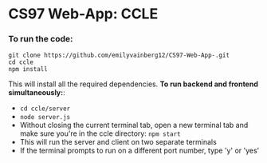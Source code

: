 # CS97 Web-App: CCLE 

### To run the code:

```
git clone https://github.com/emilyvainberg12/CS97-Web-App-.git
cd ccle
npm install
```

This will install all the required dependencies.
**To run backend and frontend simultaneously:**:

- `cd ccle/server`
- `node server.js`
- Without closing the current terminal tab, open a new terminal tab and make sure you're in the ccle directory: `npm start`
- This will run the server and client on two separate terminals
- If the terminal prompts to run on a different port number, type 'y' or 'yes'
